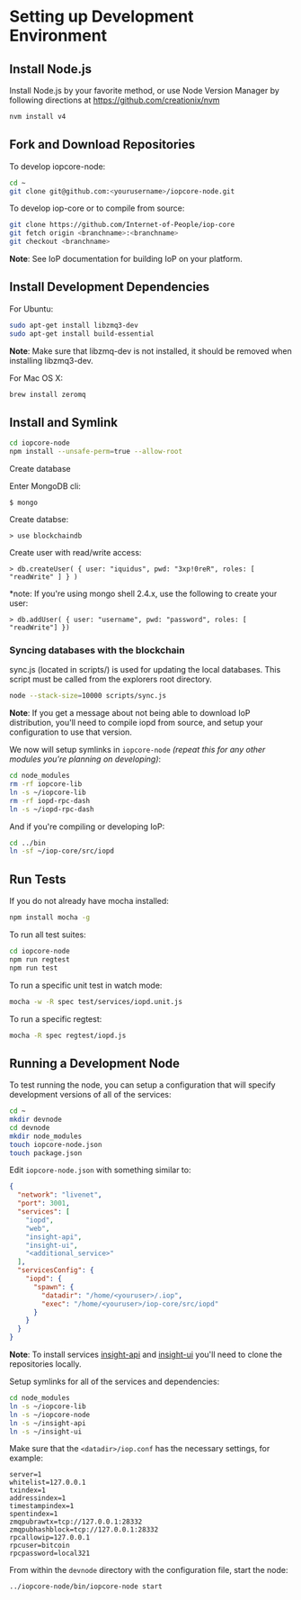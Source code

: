 # Setting up Development Environment

## Install Node.js

Install Node.js by your favorite method, or use Node Version Manager by following directions at https://github.com/creationix/nvm

```bash
nvm install v4
```

## Fork and Download Repositories

To develop iopcore-node:

```bash
cd ~
git clone git@github.com:<yourusername>/iopcore-node.git
```

To develop iop-core or to compile from source:

```bash
git clone https://github.com/Internet-of-People/iop-core
git fetch origin <branchname>:<branchname>
git checkout <branchname>
```
**Note**: See IoP documentation for building IoP on your platform.


## Install Development Dependencies

For Ubuntu:
```bash
sudo apt-get install libzmq3-dev
sudo apt-get install build-essential
```
**Note**: Make sure that libzmq-dev is not installed, it should be removed when installing libzmq3-dev.


For Mac OS X:
```bash
brew install zeromq
```

## Install and Symlink

```bash
cd iopcore-node
npm install --unsafe-perm=true --allow-root

```


Create database

Enter MongoDB cli:

    $ mongo

Create databse:

    > use blockchaindb

Create user with read/write access:

    > db.createUser( { user: "iquidus", pwd: "3xp!0reR", roles: [ "readWrite" ] } )

*note: If you're using mongo shell 2.4.x, use the following to create your user:

    > db.addUser( { user: "username", pwd: "password", roles: [ "readWrite"] })

### Syncing databases with the blockchain

sync.js (located in scripts/) is used for updating the local databases. This script must be called from the explorers root directory.

```bash
node --stack-size=10000 scripts/sync.js
```	


**Note**: If you get a message about not being able to download IoP distribution, you'll need to compile iopd from source, and setup your configuration to use that version.


We now will setup symlinks in `iopcore-node` *(repeat this for any other modules you're planning on developing)*:
```bash
cd node_modules
rm -rf iopcore-lib
ln -s ~/iopcore-lib
rm -rf iopd-rpc-dash
ln -s ~/iopd-rpc-dash
```

And if you're compiling or developing IoP:
```bash
cd ../bin
ln -sf ~/iop-core/src/iopd
```

## Run Tests

If you do not already have mocha installed:
```bash
npm install mocha -g
```

To run all test suites:
```bash
cd iopcore-node
npm run regtest
npm run test
```

To run a specific unit test in watch mode:
```bash
mocha -w -R spec test/services/iopd.unit.js
```

To run a specific regtest:
```bash
mocha -R spec regtest/iopd.js
```

## Running a Development Node

To test running the node, you can setup a configuration that will specify development versions of all of the services:

```bash
cd ~
mkdir devnode
cd devnode
mkdir node_modules
touch iopcore-node.json
touch package.json
```

Edit `iopcore-node.json` with something similar to:
```json
{
  "network": "livenet",
  "port": 3001,
  "services": [
    "iopd",
    "web",
    "insight-api",
    "insight-ui",
    "<additional_service>"
  ],
  "servicesConfig": {
    "iopd": {
      "spawn": {
        "datadir": "/home/<youruser>/.iop",
        "exec": "/home/<youruser>/iop-core/src/iopd"
      }
    }
  }
}
```

**Note**: To install services [insight-api](https://github.com/hendry19901990/insight-api-iop) and [insight-ui](https://github.com/hendry19901990/insight-ui-iop) you'll need to clone the repositories locally.

Setup symlinks for all of the services and dependencies:

```bash
cd node_modules
ln -s ~/iopcore-lib
ln -s ~/iopcore-node
ln -s ~/insight-api
ln -s ~/insight-ui
```

Make sure that the `<datadir>/iop.conf` has the necessary settings, for example:
```
server=1
whitelist=127.0.0.1
txindex=1
addressindex=1
timestampindex=1
spentindex=1
zmqpubrawtx=tcp://127.0.0.1:28332
zmqpubhashblock=tcp://127.0.0.1:28332
rpcallowip=127.0.0.1
rpcuser=bitcoin
rpcpassword=local321
```

From within the `devnode` directory with the configuration file, start the node:
```bash
../iopcore-node/bin/iopcore-node start
```